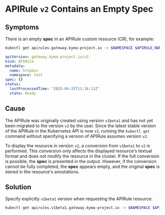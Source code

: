 # APIRule `v2` Contains an Empty Spec

## Symptoms
There is an empty **spec** in an APIRule custom resource (CR), for example:

  ```bash
kubectl get apirules.gateway.kyma-project.io -n $NAMESPACE $APIRULE_NAME -oyaml
  ```
  ```yaml
  apiVersion: gateway.kyma-project.io/v2
  kind: APIRule
  metadata:
    name: httpbin
    namespace: test
  spec: {}
  status:
    lastProcessedTime: "2025-04-25T11:16:11Z"
    state: Ready
  ```

## Cause

The APIRule was originally created using version `v1beta1` and has not yet been migrated 
to the version `v2` by the user. 
Since the latest stable version of the APIRule in the Kubernetes API is now `v2`, running the `kubectl get` 
command without specifying a version of APIRule assumes version `v2`.  

To display the resource in version `v2`, a conversion from `v1beta1` to `v2` is performed. 
This conversion only affects the displayed resource's textual format and does not modify the resource in the cluster. If the full conversion is possible, the **spec** is presented in the output. 
However, if the conversion cannot be fully completed, the **spec** appears empty, and the original **spec** is stored in the resource's annotations. 


## Solution

Specify explicitly `v1beta1` version when requesting the APIRule resource:
  ```bash
  kubectl get apirules.v1beta1.gateway.kyma-project.io -n $NAMESPACE $APIRULE_NAME -oyaml
  ```

